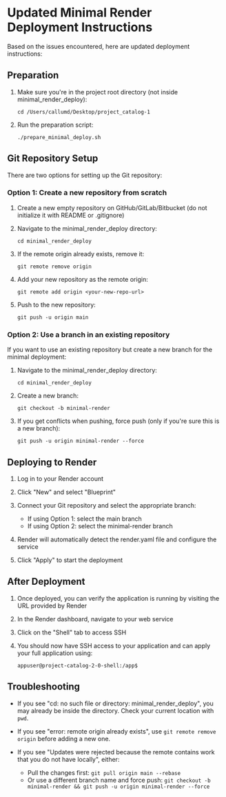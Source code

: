 # Updated Minimal Render Deployment Instructions

Based on the issues encountered, here are updated deployment instructions:

## Preparation

1. Make sure you're in the project root directory (not inside minimal_render_deploy):

   ```
   cd /Users/callumd/Desktop/project_catalog-1
   ```

2. Run the preparation script:
   ```
   ./prepare_minimal_deploy.sh
   ```

## Git Repository Setup

There are two options for setting up the Git repository:

### Option 1: Create a new repository from scratch

1. Create a new empty repository on GitHub/GitLab/Bitbucket (do not initialize it with README or .gitignore)

2. Navigate to the minimal_render_deploy directory:

   ```
   cd minimal_render_deploy
   ```

3. If the remote origin already exists, remove it:

   ```
   git remote remove origin
   ```

4. Add your new repository as the remote origin:

   ```
   git remote add origin <your-new-repo-url>
   ```

5. Push to the new repository:
   ```
   git push -u origin main
   ```

### Option 2: Use a branch in an existing repository

If you want to use an existing repository but create a new branch for the minimal deployment:

1. Navigate to the minimal_render_deploy directory:

   ```
   cd minimal_render_deploy
   ```

2. Create a new branch:

   ```
   git checkout -b minimal-render
   ```

3. If you get conflicts when pushing, force push (only if you're sure this is a new branch):
   ```
   git push -u origin minimal-render --force
   ```

## Deploying to Render

1. Log in to your Render account

2. Click "New" and select "Blueprint"

3. Connect your Git repository and select the appropriate branch:

   - If using Option 1: select the main branch
   - If using Option 2: select the minimal-render branch

4. Render will automatically detect the render.yaml file and configure the service

5. Click "Apply" to start the deployment

## After Deployment

1. Once deployed, you can verify the application is running by visiting the URL provided by Render

2. In the Render dashboard, navigate to your web service

3. Click on the "Shell" tab to access SSH

4. You should now have SSH access to your application and can apply your full application using:
   ```
   appuser@project-catalog-2-0-shell:/app$
   ```

## Troubleshooting

- If you see "cd: no such file or directory: minimal_render_deploy", you may already be inside the directory. Check your current location with `pwd`.

- If you see "error: remote origin already exists", use `git remote remove origin` before adding a new one.

- If you see "Updates were rejected because the remote contains work that you do not have locally", either:
  - Pull the changes first: `git pull origin main --rebase`
  - Or use a different branch name and force push: `git checkout -b minimal-render && git push -u origin minimal-render --force`
